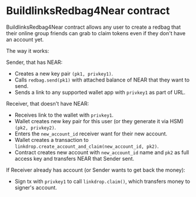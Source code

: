 # BuildlinksRedbag4Near contract

BuildlinksRedbag4Near contract allows any user to create a redbag that their online group friends can grab to claim tokens even if they don't have an account yet.

The way it works:

Sender, that has NEAR:
- Creates a new key pair `(pk1, privkey1)`.
- Calls `redbag.send(pk1)` with attached balance of NEAR that they want to send.
- Sends a link to any supported wallet app with `privkey1` as part of URL.

Receiver, that doesn't have NEAR:
- Receives link to the wallet with `privkey1`.
- Wallet creates new key pair for this user (or they generate it via HSM) `(pk2, privkey2)`.
- Enters the `new_account_id` receiver want for their new account.
- Wallet creates a transaction to `linkdrop.create_account_and_claim(new_account_id, pk2)`.
- Contract creates new account with `new_account_id` name and `pk2` as full access key and transfers NEAR that Sender sent.

If Receiver already has account (or Sender wants to get back the money):
- Sign tx with `privkey1` to call `linkdrop.claim()`, which transfers money to signer's account.

